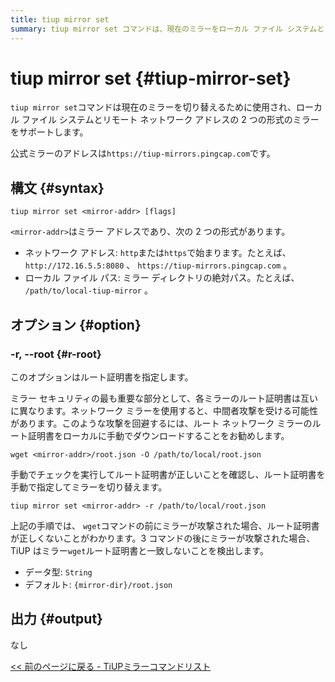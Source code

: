 ```yaml
---
title: tiup mirror set
summary: tiup mirror set コマンドは、現在のミラーをローカル ファイル システムとリモート ネットワーク アドレスの間で切り替えます。公式のミラー アドレスは ` <a href="https://tiup-mirrors.pingcap.com`">https://tiup-mirrors.pingcap.com`</a>です。ミラー アドレスを設定するには、`tiup mirror set <mirror-addr>` を使用します。中間者攻撃を防ぐために、ネットワーク ミラーのルート証明書を指定するには、`-r, --root` オプションを使用します。出力は生成されません。
---
```


# tiup mirror set {#tiup-mirror-set}

`tiup mirror set`コマンドは現在のミラーを切り替えるために使用され、ローカル ファイル システムとリモート ネットワーク アドレスの 2 つの形式のミラーをサポートします。

公式ミラーのアドレスは`https://tiup-mirrors.pingcap.com`です。

## 構文 {#syntax}

```shell
tiup mirror set <mirror-addr> [flags]
```

`<mirror-addr>`はミラー アドレスであり、次の 2 つの形式があります。

-   ネットワーク アドレス: `http`または`https`で始まります。たとえば、 `http://172.16.5.5:8080` 、 `https://tiup-mirrors.pingcap.com` 。
-   ローカル ファイル パス: ミラー ディレクトリの絶対パス。たとえば、 `/path/to/local-tiup-mirror` 。

## オプション {#option}

### -r, --root {#r-root}

このオプションはルート証明書を指定します。

ミラー セキュリティの最も重要な部分として、各ミラーのルート証明書は互いに異なります。ネットワーク ミラーを使用すると、中間者攻撃を受ける可能性があります。このような攻撃を回避するには、ルート ネットワーク ミラーのルート証明書をローカルに手動でダウンロードすることをお勧めします。

    wget <mirror-addr>/root.json -O /path/to/local/root.json

手動でチェックを実行してルート証明書が正しいことを確認し、ルート証明書を手動で指定してミラーを切り替えます。

    tiup mirror set <mirror-addr> -r /path/to/local/root.json

上記の手順では、 `wget`コマンドの前にミラーが攻撃された場合、ルート証明書が正しくないことがわかります。3 コマンドの後にミラーが攻撃された場合、 TiUP はミラー`wget`ルート証明書と一致しないことを検出します。

-   データ型: `String`
-   デフォルト: `{mirror-dir}/root.json`

## 出力 {#output}

なし

[&lt;&lt; 前のページに戻る - TiUPミラーコマンドリスト](/tiup/tiup-command-mirror.md#command-list)
